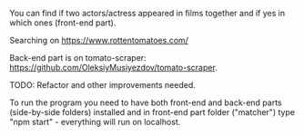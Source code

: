 You can find if two actors/actress appeared in films together and if yes in which ones (front-end part).

Searching on https://www.rottentomatoes.com/

Back-end part is on tomato-scraper: https://github.com/OleksiyMusiyezdov/tomato-scraper.

TODO: Refactor and other improvements needed.

To run the program you need to have both front-end and back-end parts (side-by-side folders) installed and in front-end part folder ("matcher") type "npm start" - everything will run on localhost.
